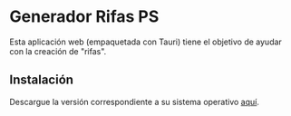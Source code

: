 # Generador Rifas PS

Esta aplicación web (empaquetada con Tauri) tiene el objetivo de ayudar con la creación de "rifas".

## Instalación

Descargue la versión correspondiente a su sistema operativo [aquí](https://github.com/mateohideg/rifa-ps/releases).
